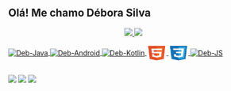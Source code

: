## Olá! Me chamo Débora Silva

<div align="center">
  <a href="https://github.com/silvadebora">
  <img height="160em" src="https://github-readme-stats.vercel.app/api?username=silvadebora&show_icons=true&theme=dark&include_all_commits=true&count_private=true"/>
  <img height="160em" src="https://github-readme-stats.vercel.app/api/top-langs/?username=silvadebora&layout=compact&langs_count=7&theme=dark"/>
</div>

<div style="display: inline_block"><br>
  <img align="center" alt="Deb-Java" height="30" width="40" src="https://cdn.jsdelivr.net/gh/devicons/devicon/icons/java/java-original.svg">
  <img align="center" alt="Deb-Android" height="30" width="40" src="https://cdn.jsdelivr.net/gh/devicons/devicon/icons/android/android-original.svg">
  <img align="center" alt="Deb-Kotlin" height="30" width="40" src="https://cdn.jsdelivr.net/gh/devicons/devicon/icons/kotlin/kotlin-original.svg">
  <img align="center" alt="Deb-HTML" height="30" width="40" src="https://raw.githubusercontent.com/devicons/devicon/master/icons/html5/html5-original.svg">
  <img align="center" alt="Deb-CSS" height="30" width="40" src="https://raw.githubusercontent.com/devicons/devicon/master/icons/css3/css3-original.svg">
  <img align="center" alt="Deb-JS" height="30" width="40" src="https://cdn.jsdelivr.net/gh/devicons/devicon/icons/javascript/javascript-original.svg">
</div>

##

<div>
  <a href="https://instagram.com/imdeboora" target="_blank"><img src="https://img.shields.io/badge/-Instagram-%23E4405F?style=for-the-badge&logo=instagram&logoColor=white" target="_blank"></a>
  <a href = "mailto:silvadeborafisio@gmail.com"><img src="https://img.shields.io/badge/-Gmail-%23333?style=for-the-badge&logo=gmail&logoColor=white" target="_blank"></a>
  <a href="https://www.linkedin.com/in/deborasilvadlvs" target="_blank"><img src="https://img.shields.io/badge/-LinkedIn-%230077B5?style=for-the-badge&logo=linkedin&logoColor=white" target="_blank"></a> 
</div>


